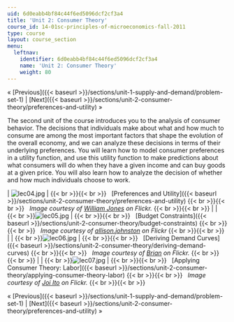 ```yaml
---
uid: 6d0eabb4bf84c44f6ed5096dcf2cf3a4
title: 'Unit 2: Consumer Theory'
course_id: 14-01sc-principles-of-microeconomics-fall-2011
type: course
layout: course_section
menu:
  leftnav:
    identifier: 6d0eabb4bf84c44f6ed5096dcf2cf3a4
    name: 'Unit 2: Consumer Theory'
    weight: 80
---
```


« [Previous]({{< baseurl >}}/sections/unit-1-supply-and-demand/problem-set-1) | [Next]({{< baseurl >}}/sections/unit-2-consumer-theory/preferences-and-utility) »

The second unit of the course introduces you to the analysis of consumer behavior. The decisions that individuals make about what and how much to consume are among the most important factors that shape the evolution of the overall economy, and we can analyze these decisions in terms of their underlying preferences. You will learn how to model consumer preferences in a utility function, and use this utility function to make predictions about what consumers will do when they have a given income and can buy goods at a given price. You will also learn how to analyze the decision of whether and how much individuals choose to work.

| ![lec04.jpg](https://open-learning-course-data-production.s3.amazonaws.com/14-01sc-principles-of-microeconomics-fall-2011/a194d65364e0f8088b8e32c4ba363f56_lec04.jpg) |  {{< br >}}{{< br >}}   [Preferences and Utility]({{< baseurl >}}/sections/unit-2-consumer-theory/preferences-and-utility) {{< br >}}{{< br >}}   _Image courtesy of [William Jones](http://www.flickr.com/photos/fritish/3357925979/) on Flickr._ {{< br >}}{{< br >}}  |
|   {{< br >}}![lec05.jpg](https://open-learning-course-data-production.s3.amazonaws.com/14-01sc-principles-of-microeconomics-fall-2011/d6f79e2a06dbe187eecf6d1e4ada418b_lec05.jpg) |  {{< br >}}{{< br >}}   [Budget Constraints]({{< baseurl >}}/sections/unit-2-consumer-theory/budget-constraints) {{< br >}}{{< br >}}   _Image courtesy of [allison.johnston](http://www.flickr.com/photos/allisonjohnstonn/6332964795/in/photostream/) on Flickr_ {{< br >}}{{< br >}}  |
|   {{< br >}}![lec06.jpg](https://open-learning-course-data-production.s3.amazonaws.com/14-01sc-principles-of-microeconomics-fall-2011/d11f873931b94a3d0e6e9d82c8a22b64_lec06.jpg) |  {{< br >}}{{< br >}}   [Deriving Demand Curves]({{< baseurl >}}/sections/unit-2-consumer-theory/deriving-demand-curves) {{< br >}}{{< br >}}   _Image courtesy of [Brian](http://www.flickr.com/photos/ncreedplayer/4459054998/) on Flickr._ {{< br >}}{{< br >}}  |
|   {{< br >}}![lec07.jpg](https://open-learning-course-data-production.s3.amazonaws.com/14-01sc-principles-of-microeconomics-fall-2011/4a15b200dc1829eaf4f7b69c90696e13_lec07.jpg) |  {{< br >}}{{< br >}}   [Applying Consumer Theory: Labor]({{< baseurl >}}/sections/unit-2-consumer-theory/applying-consumer-theory-labor) {{< br >}}{{< br >}}   _Image courtesy of [Joi Ito](http://www.flickr.com/photos/joi/9913697/) on Flickr._ {{< br >}}{{< br >}}  

« [Previous]({{< baseurl >}}/sections/unit-1-supply-and-demand/problem-set-1) | [Next]({{< baseurl >}}/sections/unit-2-consumer-theory/preferences-and-utility) »